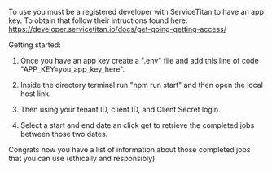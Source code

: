 To use you must be a registered developer with ServiceTitan to have an app key. To obtain that follow their intructions found here:
https://developer.servicetitan.io/docs/get-going-getting-access/

Getting started:

1. Once you have an app key create a ".env" file and add this line of code "APP_KEY=you_app_key_here".

2. Inside the directory terminal run "npm run start" and then open the local host link.

3. Then using your tenant ID, client ID, and Client Secret login.

4. Select a start and end date an click get to retrieve the completed jobs between those two dates.

Congrats now you have a list of information about those completed jobs that you can use (ethically and responsibly)

